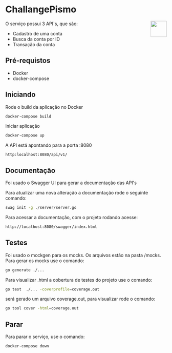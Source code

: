 # ChallangePismo

<img align="right" width="50px" src="https://raw.githubusercontent.com/swaggo/swag/master/assets/swaggo.png">

O serviço possui 3 API`s, que são: 
- Cadastro de uma conta
- Busca da conta por ID
- Transação da conta

## Pré-requistos

- Docker
- docker-compose
## Iniciando

Rode o build da aplicação no Docker

```sh
docker-compose build
```
Iniciar aplicação

```sh
docker-compose up
```

A API está apontando para a porta :8080

```
http:localhost:8080/api/v1/
```

## Documentação

Foi usado o Swagger UI para gerar a documentação das API's

Para atualizar uma nova alteração a documentação rode o seguinte comando: 

```sh
swag init -g ./server/server.go
```

Para acessar a documentação, com o projeto rodando acesse: 
```sh
http://localhost:8080/swagger/index.html
```

## Testes

Foi usado o mockgen para os mocks. Os arquivos estão na pasta /mocks. Para gerar os mocks use o comando: 

```sh
go generate ./...
```

Para visualizar .html a cobertura de testes do projeto use o comando: 

```sh
go test  ./... -coverprofile=coverage.out
```

será gerado um arquivo coverage.out, para visualizar rode o comando: 

```sh
go tool cover -html=coverage.out 
```

## Parar

Para parar o serviço, use o comando: 

```sh
docker-compose down
```
